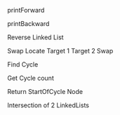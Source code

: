 printForward

printBackward

Reverse Linked List

Swap
 Locate Target 1 Target 2
 Swap


Find Cycle

Get Cycle count

Return StartOfCycle Node

Intersection of 2 LinkedLists


